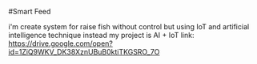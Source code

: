#Smart Feed 

i'm create system for raise fish without control but using IoT and artificial intelligence technique instead 
my project is AI + IoT 
link: https://drive.google.com/open?id=1ZiQ9WKV_DK38XznUBuB0ktiTKGSRO_7O
